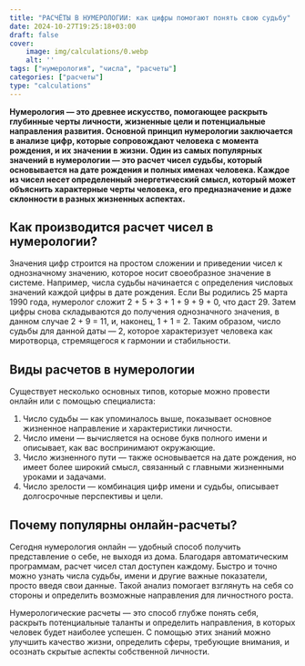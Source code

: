 ```yaml
---
title: "РАСЧЁТЫ В НУМЕРОЛОГИИ: как цифры помогают понять свою судьбу"
date: 2024-10-27T19:25:18+03:00
draft: false
cover:
    image: img/calculations/0.webp
    alt: ''
tags: ["нумерология", "числа", "расчеты"]
categories: ["расчеты"]
type: "calculations"
---
```


**Нумерология — это древнее искусство, помогающее раскрыть глубинные черты личности, жизненные цели и потенциальные направления развития. Основной принцип нумерологии заключается в анализе цифр, которые сопровождают человека с момента рождения, и их значении в жизни. Один из самых популярных значений в нумерологии — это расчет чисел судьбы, который основывается на дате рождения и полных именах человека. Каждое из чисел несет определенный энергетический смысл, который может объяснить характерные черты человека, его предназначение и даже склонности в разных жизненных аспектах.**

## Как производится расчет чисел в нумерологии?

Значения цифр строится на простом сложении и приведении чисел к однозначному значению, которое носит своеобразное значение в системе. Например, числа судьбы начинается с определения числовых значений каждой цифры в дате рождения. Если Вы родились 25 марта 1990 года, нумеролог сложит 2 + 5 + 3 + 1 + 9 + 9 + 0, что даст 29. Затем цифры снова складываются до получения однозначного значения, в данном случае 2 + 9 = 11, и, наконец, 1 + 1 = 2. Таким образом, число судьбы для данной даты — 2, которое характеризует человека как миротворца, стремящегося к гармонии и стабильности.

## Виды расчетов в нумерологии

Существует несколько основных типов, которые можно провести онлайн или с помощью специалиста:
1.	Число судьбы — как упоминалось выше, показывает основное жизненное направление и характеристики личности.
2.	Число имени — вычисляется на основе букв полного имени и описывает, как вас воспринимают окружающие.
3.	Число жизненного пути — также основывается на дате рождения, но имеет более широкий смысл, связанный с главными жизненными уроками и задачами.
4.	Число зрелости — комбинация цифр имени и судьбы, описывает долгосрочные перспективы и цели.

## Почему популярны онлайн-расчеты?

Сегодня нумерология онлайн — удобный способ получить представление о себе, не выходя из дома. Благодаря автоматическим программам, расчет чисел стал доступен каждому. Быстро и точно можно узнать числа судьбы, имени и другие важные показатели, просто введя свои данные. Такой анализ помогает взглянуть на себя со стороны и определить возможные направления для личностного роста.

Нумерологические расчеты — это способ глубже понять себя, раскрыть потенциальные таланты и определить направления, в которых человек будет наиболее успешен. С помощью этих знаний можно улучшить качество жизни, определить сферы, требующие внимания, и осознать скрытые аспекты собственной личности.

